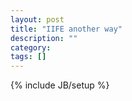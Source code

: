 ```yaml
---
layout: post
title: "IIFE another way"
description: ""
category: 
tags: []
---
```

{% include JB/setup %}
